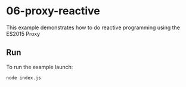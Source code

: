 # 06-proxy-reactive

This example demonstrates how to do reactive programming using the ES2015 Proxy

## Run

To run the example launch:

```bash
node index.js
```
